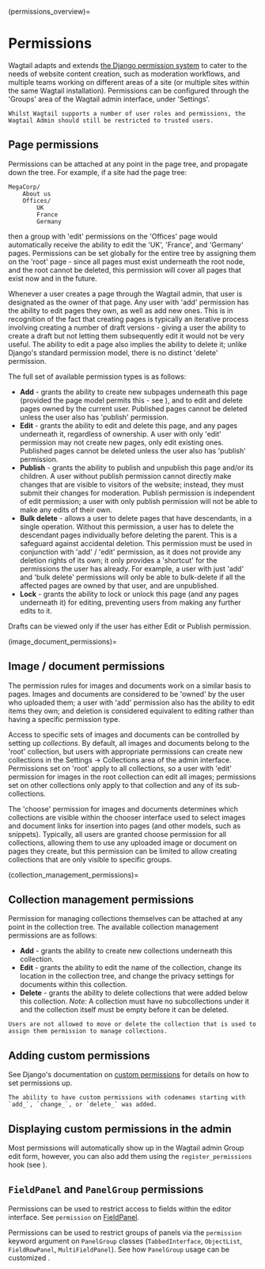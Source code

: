 (permissions_overview)=

# Permissions

Wagtail adapts and extends [the Django permission system](https://docs.djangoproject.com/en/stable/topics/auth/default/#topic-authorization) to cater to the needs of website content creation, such as moderation workflows, and multiple teams working on different areas of a site (or multiple sites within the same Wagtail installation). Permissions can be configured through the 'Groups' area of the Wagtail admin interface, under 'Settings'.

```{note}
Whilst Wagtail supports a number of user roles and permissions, the Wagtail Admin should still be restricted to trusted users.
```

## Page permissions

Permissions can be attached at any point in the page tree, and propagate down the tree. For example, if a site had the page tree:

```
MegaCorp/
    About us
    Offices/
        UK
        France
        Germany
```

then a group with 'edit' permissions on the 'Offices' page would automatically receive the ability to edit the 'UK', 'France', and 'Germany' pages. Permissions can be set globally for the entire tree by assigning them on the 'root' page - since all pages must exist underneath the root node, and the root cannot be deleted, this permission will cover all pages that exist now and in the future.

Whenever a user creates a page through the Wagtail admin, that user is designated as the owner of that page. Any user with 'add' permission has the ability to edit pages they own, as well as add new ones. This is in recognition of the fact that creating pages is typically an iterative process involving creating a number of draft versions - giving a user the ability to create a draft but not letting them subsequently edit it would not be very useful. The ability to edit a page also implies the ability to delete it; unlike Django's standard permission model, there is no distinct 'delete' permission.

The full set of available permission types is as follows:

-   **Add** - grants the ability to create new subpages underneath this page (provided the page model permits this - see [](page_type_business_rules)), and to edit and delete pages owned by the current user. Published pages cannot be deleted unless the user also has 'publish' permission.
-   **Edit** - grants the ability to edit and delete this page, and any pages underneath it, regardless of ownership. A user with only 'edit' permission may not create new pages, only edit existing ones. Published pages cannot be deleted unless the user also has 'publish' permission.
-   **Publish** - grants the ability to publish and unpublish this page and/or its children. A user without publish permission cannot directly make changes that are visible to visitors of the website; instead, they must submit their changes for moderation. Publish permission is independent of edit permission; a user with only publish permission will not be able to make any edits of their own.
-   **Bulk delete** - allows a user to delete pages that have descendants, in a single operation. Without this permission, a user has to delete the descendant pages individually before deleting the parent. This is a safeguard against accidental deletion. This permission must be used in conjunction with 'add' / 'edit' permission, as it does not provide any deletion rights of its own; it only provides a 'shortcut' for the permissions the user has already. For example, a user with just 'add' and 'bulk delete' permissions will only be able to bulk-delete if all the affected pages are owned by that user, and are unpublished.
-   **Lock** - grants the ability to lock or unlock this page (and any pages underneath it) for editing, preventing users from making any further edits to it.

Drafts can be viewed only if the user has either Edit or Publish permission.

(image_document_permissions)=

## Image / document permissions

The permission rules for images and documents work on a similar basis to pages. Images and documents are considered to be 'owned' by the user who uploaded them; a user with 'add' permission also has the ability to edit items they own; and deletion is considered equivalent to editing rather than having a specific permission type.

Access to specific sets of images and documents can be controlled by setting up _collections_. By default, all images and documents belong to the 'root' collection, but users with appropriate permissions can create new collections in the Settings -> Collections area of the admin interface. Permissions set on 'root' apply to all collections, so a user with 'edit' permission for images in the root collection can edit all images; permissions set on other collections only apply to that collection and any of its sub-collections.

The 'choose' permission for images and documents determines which collections are visible within the chooser interface used to select images and document links for insertion into pages (and other models, such as snippets). Typically, all users are granted choose permission for all collections, allowing them to use any uploaded image or document on pages they create, but this permission can be limited to allow creating collections that are only visible to specific groups.

(collection_management_permissions)=

## Collection management permissions

Permission for managing collections themselves can be attached at any point in the collection tree. The available collection management permissions are as follows:

-   **Add** - grants the ability to create new collections underneath this collection.
-   **Edit** - grants the ability to edit the name of the collection, change its location in the collection tree, and change the privacy settings for documents within this collection.
-   **Delete** - grants the ability to delete collections that were added below this collection. _Note:_ A collection must have no subcollections under it and the collection itself must be empty before it can be deleted.

```{note}
Users are not allowed to move or delete the collection that is used to assign them permission to manage collections.
```

## Adding custom permissions

See Django's documentation on [custom permissions](https://docs.djangoproject.com/en/stable/topics/auth/customizing/#custom-permissions) for details on how to set permissions up.

```{versionadded} 6.1
The ability to have custom permissions with codenames starting with `add_`, `change_`, or `delete_` was added.
```

## Displaying custom permissions in the admin

Most permissions will automatically show up in the Wagtail admin Group edit form, however, you can also add them using the `register_permissions` hook (see [](register_permissions)).

## `FieldPanel` and `PanelGroup` permissions

Permissions can be used to restrict access to fields within the editor interface. See `permission` on [FieldPanel](field_panel).

Permissions can be used to restrict groups of panels via the `permission` keyword argument on `PanelGroup` classes (`TabbedInterface`, `ObjectList`, `FieldRowPanel`, `MultiFieldPanel`). See how `PanelGroup` usage can be customized [](forms_panels_overview).
